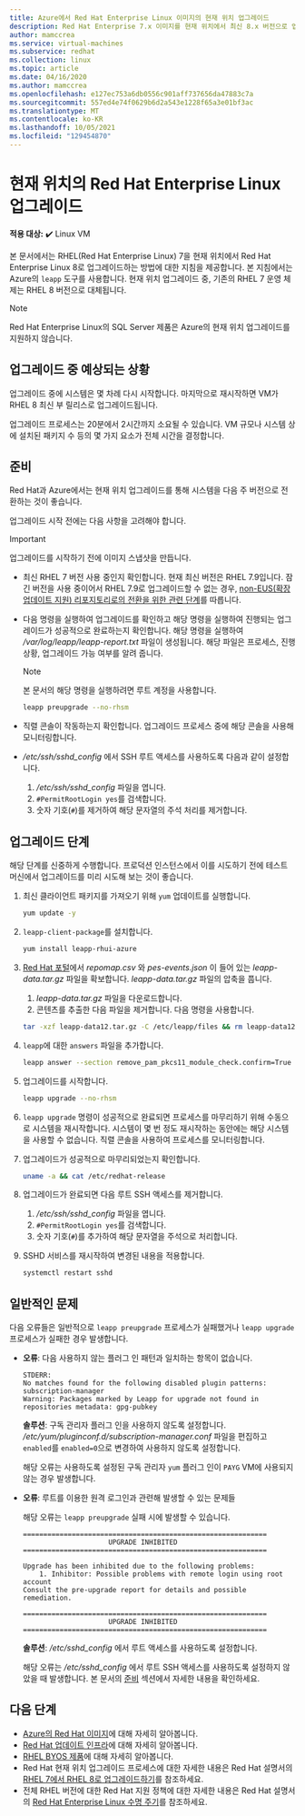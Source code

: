 ```yaml
---
title: Azure에서 Red Hat Enterprise Linux 이미지의 현재 위치 업그레이드
description: Red Hat Enterprise 7.x 이미지를 현재 위치에서 최신 8.x 버전으로 업그레이드하는 방법을 알아봅니다.
author: mamccrea
ms.service: virtual-machines
ms.subservice: redhat
ms.collection: linux
ms.topic: article
ms.date: 04/16/2020
ms.author: mamccrea
ms.openlocfilehash: e127ec753a6db0556c901aff737656da47883c7a
ms.sourcegitcommit: 557ed4e74f0629b6d2a543e1228f65a3e01bf3ac
ms.translationtype: MT
ms.contentlocale: ko-KR
ms.lasthandoff: 10/05/2021
ms.locfileid: "129454870"
---
```

# <a name="red-hat-enterprise-linux-in-place-upgrades"></a>현재 위치의 Red Hat Enterprise Linux 업그레이드

**적용 대상:** :heavy_check_mark: Linux VM 

본 문서에서는 RHEL(Red Hat Enterprise Linux) 7을 현재 위치에서 Red Hat Enterprise Linux 8로 업그레이드하는 방법에 대한 지침을 제공합니다. 본 지침에서는 Azure의 `leapp` 도구를 사용합니다. 현재 위치 업그레이드 중, 기존의 RHEL 7 운영 체제는 RHEL 8 버전으로 대체됩니다.

>[!Note] 
> Red Hat Enterprise Linux의 SQL Server 제품은 Azure의 현재 위치 업그레이드를 지원하지 않습니다.

## <a name="what-to-expect-during-the-upgrade"></a>업그레이드 중 예상되는 상황
업그레이드 중에 시스템은 몇 차례 다시 시작합니다. 마지막으로 재시작하면 VM가 RHEL 8 최신 부 릴리스로 업그레이드됩니다. 

업그레이드 프로세스는 20분에서 2시간까지 소요될 수 있습니다. VM 규모나 시스템 상에 설치된 패키지 수 등의 몇 가지 요소가 전체 시간을 결정합니다.

## <a name="preparations"></a>준비
Red Hat과 Azure에서는 현재 위치 업그레이드를 통해 시스템을 다음 주 버전으로 전환하는 것이 좋습니다. 

업그레이드 시작 전에는 다음 사항을 고려해야 합니다. 

>[!Important] 
> 업그레이드를 시작하기 전에 이미지 스냅샷을 만듭니다.

* 최신 RHEL 7 버전 사용 중인지 확인합니다. 현재 최신 버전은 RHEL 7.9입니다. 잠긴 버전을 사용 중이어서 RHEL 7.9로 업그레이드할 수 없는 경우, [non-EUS(확장 업데이트 지원) 리포지토리로의 전환을 위한 관련 단계](./redhat-rhui.md#switch-a-rhel-7x-vm-back-to-non-eus-remove-a-version-lock)를 따릅니다.

* 다음 명령을 실행하여 업그레이드를 확인하고 해당 명령을 실행하여 진행되는 업그레이드가 성공적으로 완료하는지 확인합니다. 해당 명령을 실행하여 */var/log/leapp/leapp-report.txt* 파일이 생성됩니다. 해당 파일은 프로세스, 진행 상황, 업그레이드 가능 여부를 알려 줍니다.

    >[!NOTE]
    > 본 문서의 해당 명령을 실행하려면 루트 계정을 사용합니다. 

    ```bash
    leapp preupgrade --no-rhsm
    ```
* 직렬 콘솔이 작동하는지 확인합니다. 업그레이드 프로세스 중에 해당 콘솔을 사용해 모니터링합니다.

* */etc/ssh/sshd_config* 에서 SSH 루트 액세스를 사용하도록 다음과 같이 설정합니다.
    1. */etc/ssh/sshd_config* 파일을 엽니다.
    1. `#PermitRootLogin yes`를 검색합니다.
    1. 숫자 기호(`#`)를 제거하여 해당 문자열의 주석 처리를 제거합니다.

## <a name="upgrade-steps"></a>업그레이드 단계

해당 단계를 신중하게 수행합니다. 프로덕션 인스턴스에서 이를 시도하기 전에 테스트 머신에서 업그레이드를 미리 시도해 보는 것이 좋습니다.

1. 최신 클라이언트 패키지를 가져오기 위해 `yum` 업데이트를 실행합니다.
    ```bash
    yum update -y
    ```

1. `leapp-client-package`를 설치합니다.
    ```bash
    yum install leapp-rhui-azure
    ```
    
1. [Red Hat 포털](https://access.redhat.com/articles/3664871)에서 *repomap.csv* 와 *pes-events.json* 이 들어 있는 *leapp-data.tar.gz* 파일을 확보합니다. *leapp-data.tar.gz* 파일의 압축을 풉니다.
    1. *leapp-data.tar.gz* 파일을 다운로드합니다.
    1. 콘텐츠를 추출한 다음 파일을 제거합니다. 다음 명령을 사용합니다.
    ```bash
    tar -xzf leapp-data12.tar.gz -C /etc/leapp/files && rm leapp-data12.tar.gz
    ```

1. `leapp`에 대한 `answers` 파일을 추가합니다.
    ```bash
    leapp answer --section remove_pam_pkcs11_module_check.confirm=True --add
    ``` 

1. 업그레이드를 시작합니다.
    ```bash
    leapp upgrade --no-rhsm
    ```
1.  `leapp upgrade` 명령이 성공적으로 완료되면 프로세스를 마무리하기 위해 수동으로 시스템을 재시작합니다. 시스템이 몇 번 정도 재시작하는 동안에는 해당 시스템을 사용할 수 없습니다. 직렬 콘솔을 사용하여 프로세스를 모니터링합니다.

1.  업그레이드가 성공적으로 마무리되었는지 확인합니다.
    ```bash
    uname -a && cat /etc/redhat-release
    ```

1. 업그레이드가 완료되면 다음 루트 SSH 액세스를 제거합니다.
    1. */etc/ssh/sshd_config* 파일을 엽니다.
    1. `#PermitRootLogin yes`를 검색합니다.
    1. 숫자 기호(`#`)를 추가하여 해당 문자열을 주석으로 처리합니다.

1. SSHD 서비스를 재시작하여 변경된 내용을 적용합니다.
    ```bash
    systemctl restart sshd
    ```
## <a name="common-problems"></a>일반적인 문제

다음 오류들은 일반적으로 `leapp preupgrade` 프로세스가 실패했거나 `leapp upgrade` 프로세스가 실패한 경우 발생합니다.

* **오류**: 다음 사용하지 않는 플러그 인 패턴과 일치하는 항목이 없습니다.

    ```plaintext
    STDERR:
    No matches found for the following disabled plugin patterns: subscription-manager
    Warning: Packages marked by Leapp for upgrade not found in repositories metadata: gpg-pubkey
    ```

    **솔루션**: 구독 관리자 플러그 인을 사용하지 않도록 설정합니다. */etc/yum/pluginconf.d/subscription-manager.conf* 파일을 편집하고 `enabled`를 `enabled=0`으로 변경하여 사용하지 않도록 설정합니다.

    해당 오류는 사용하도록 설정된 구독 관리자 `yum` 플러그 인이 `PAYG` VM에 사용되지 않는 경우 발생합니다.

* **오류**: 루트를 이용한 원격 로그인과 관련해 발생할 수 있는 문제들

    해당 오류는 `leapp preupgrade` 실패 시에 발생할 수 있습니다.

    ```structured-text
    ============================================================
                         UPGRADE INHIBITED
    ============================================================
    
    Upgrade has been inhibited due to the following problems:
        1. Inhibitor: Possible problems with remote login using root account
    Consult the pre-upgrade report for details and possible remediation.
    
    ============================================================
                         UPGRADE INHIBITED
    ============================================================
    ```
    **솔루션**: */etc/sshd_config* 에서 루트 액세스를 사용하도록 설정합니다.

    해당 오류는 */etc/sshd_config* 에서 루트 SSH 액세스를 사용하도록 설정하지 않았을 때 발생합니다. 본 문서의 [준비](#preparations) 섹션에서 자세한 내용을 확인하세요. 


## <a name="next-steps"></a>다음 단계
* [Azure의 Red Hat 이미지](./redhat-images.md)에 대해 자세히 알아봅니다.
* [Red Hat 업데이트 인프라](./redhat-rhui.md)에 대해 자세히 알아봅니다.
* [RHEL BYOS 제품](./byos.md)에 대해 자세히 알아봅니다.
* Red Hat 현재 위치 업그레이드 프로세스에 대한 자세한 내용은 Red Hat 설명서의 [RHEL 7에서 RHEL 8로 업그레이드하기](https://access.redhat.com/documentation/en-us/red_hat_enterprise_linux/8/html-single/upgrading_from_rhel_7_to_rhel_8/index)를 참조하세요.
* 전체 RHEL 버전에 대한 Red Hat 지원 정책에 대한 자세한 내용은 Red Hat 설명서의 [Red Hat Enterprise Linux 수명 주기](https://access.redhat.com/support/policy/updates/errata)를 참조하세요.